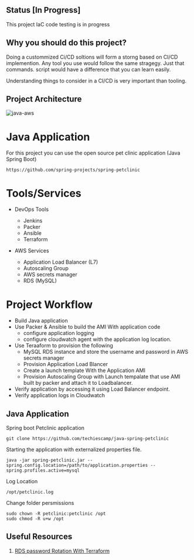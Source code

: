 
## Status [In Progress]

This project IaC code testing is in progress

## Why you should do this project?

Doing a custommized Ci/CD soltions will form a storng based on CI/CD implemention. Any tool you use would follow the same stragegy. Just that commands. script would have a difference that you can learn easily.

Understanding things to consider in a CI/CD is very important than tooling.

## Project Architecture

![java-aws](https://user-images.githubusercontent.com/106984297/219648306-42c0d544-f6e6-423d-9802-9f3d5eca43e8.png)


# Java Application

For this project you can use the open source pet clinic application (Java Spring Boot)

```
https://github.com/spring-projects/spring-petclinic
```

# Tools/Services 

- DevOps Tools
  - Jenkins
  - Packer
  - Ansible
  - Terraform

- AWS Services
  - Application Load Balancer (L7)
  - Autoscaling Group
  - AWS secrets manager
  - RDS (MySQL)

# Project Workflow

- Build Java application
- Use Packer & Ansible to build the AMI With application code
    - configure application logging
    - configure cloudwatch agent with the application log location.
- Use Teraaform to provision the following 
    - MySQL RDS instance and store the username and password in AWS secrets manager
    - Provision Application Load Blancer 
    - Create a launch template With the Application AMI
    - Provision Autoscaling Group with Launch tempalate that use AMI built by packer and attach it to Loadbalancer.
- Verify application by accessing it using Load Balancer endpoint.
- Verify application logs in Cloudwatch

## Java Application 

Spring boot Petclinic application

```
git clone https://github.com/techiescamp/java-spring-petclinic
```

Starting the application with externalized properties file.

```
java -jar spring-petclinic.jar --spring.config.location=/path/to/application.properties --spring.profiles.active=mysql
```

Log Location

```
/opt/petclinic.log
```

Change folder persmissions

```
sudo chown -R petclinic:petclinic /opt
sudo chmod -R u+w /opt
```

## Useful Resources

1. [RDS password Rotation With Terraform](https://advancedweb.hu/how-to-set-up-amazon-rds-password-rotation-with-terraform/)


